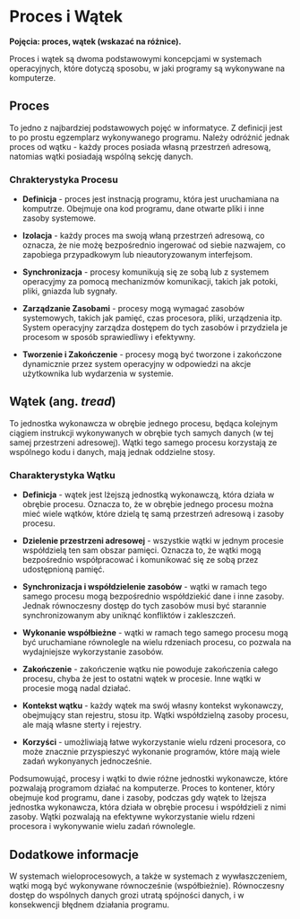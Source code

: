 # **Proces i Wątek**

**Pojęcia: proces, wątek (wskazać na różnice).**

Proces i wątek są dwoma podstawowymi koncepcjami w systemach operacyjnych, które dotyczą sposobu, w jaki programy są wykonywane na komputerze.

## **Proces**

To jedno z najbardziej podstawowych pojęć w informatyce. Z definicji jest to po prostu egzemplarz wykonywanego programu. Należy odróżnić jednak proces od wątku - każdy proces posiada własną przestrzeń adresową, natomias wątki posiadają wspólną sekcję danych.

### **Chrakterystyka Procesu**

-   **Definicja** - proces jest instnacją programu, która jest uruchamiana na komputrze. Obejmuje ona kod programu, dane otwarte pliki i inne zasoby systemowe.

-   **Izolacja** - każdy proces ma swoją właną przestrzeń adresową, co oznacza, że nie możę bezpośrednio ingerować od siebie nazwajem, co zapobiega przypadkowym lub nieautoryzowanym interfejsom.

-   **Synchronizacja** - procesy komunikują się ze sobą lub z systemem operacyjmy za pomocą mechanizmów komunikacji, takich jak potoki, pliki, gniazda lub sygnały.

-   **Zarządzanie Zasobami** - procesy mogą wymagać zasobów systemowych, takich jak pamięć, czas procesora, pliki, urządzenia itp. System operacyjny zarządza dostępem do tych zasobów i przydziela je procesom w sposób sprawiedliwy i efektywny.

-   **Tworzenie i Zakończenie** - procesy mogą być tworzone i zakończone dynamicznie przez system operacyjny w odpowiedzi na akcje użytkownika lub wydarzenia w systemie.

## **Wątek (ang. _tread_)**

To jednostka wykonawcza w obrębie jednego procesu, będąca kolejnym ciągiem instrukcji wykonywanych w obrębie tych samych danych (w tej samej przestrzeni adresowej). Wątki tego samego procesu korzystają ze wspólnego kodu i danych, mają jednak oddzielne stosy.

### **Charakterystyka Wątku**

-   **Definicja** - wątek jest lżejszą jednostką wykonawczą, która działa w obrębie procesu. Oznacza to, że w obrębie jednego procesu można mieć wiele wątków, które dzielą tę samą przestrzeń adresową i zasoby procesu.

-   **Dzielenie przestrzeni adresowej** - wszystkie wątki w jednym procesie współdzielą ten sam obszar pamięci. Oznacza to, że wątki mogą bezpośrednio współpracować i komunikować się ze sobą przez udostępnioną pamięć.

-   **Synchronizacja i współdzielenie zasobów** - wątki w ramach tego samego procesu mogą bezpośrednio współdziekić dane i inne zasoby. Jednak równoczesny dostęp do tych zasobów musi być starannie synchronizowanym aby uniknąć konfliktów i zakleszczeń.

-   **Wykonanie współbieżne** - wątki w ramach tego samego procesu mogą być uruchamiane równolegle na wielu rdzeniach procesu, co pozwala na wydajniejsze wykorzystanie zasobów.

-   **Zakończenie** - zakończenie wątku nie powoduje zakończenia całego procesu, chyba że jest to ostatni wątek w procesie. Inne wątki w procesie mogą nadal działać.

-   **Kontekst wątku** - każdy wątek ma swój własny kontekst wykonawczy, obejmujący stan rejestru, stosu itp. Wątki współdzielną zasoby procesu, ale mają własne sterty i rejestry.

-   **Korzyści** - umożliwiają łatwe wykorzystanie wielu rdzeni procesora, co może znacznie przyspieszyć wykonanie programów, które mają wiele zadań wykonyanych jednocześnie.

Podsumowująć, procesy i wątki to dwie różne jednostki wykonawcze, które pozwalają programom działać na komputerze. Proces to kontener, który obejmuje kod programu, dane i zasoby, podczas gdy wątek to lżejsza jednostka wykonawcza, która działa w obrębie procesu i współdzieli z nimi zasoby. Wątki pozwalają na efektywne wykorzystanie wielu rdzeni procesora i wykonywanie wielu zadań równolegle.

## **Dodatkowe informacje**

W systemach wieloprocesowych, a także w systemach z wywłaszczeniem, wątki mogą być wykonywane równocześnie (współbieżnie). Równoczesny dostęp do wspólnych danych grozi utratą spójności danych, i w konsekwencji błędnem działania programu.
